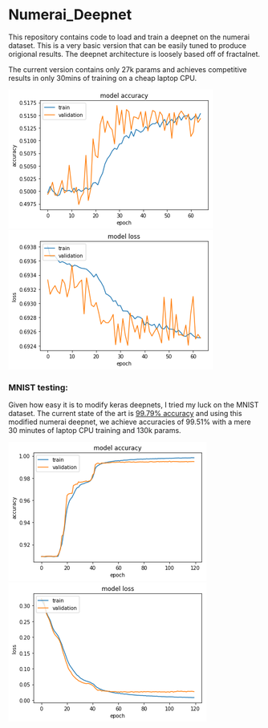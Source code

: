 # Numerai_Deepnet

This repository contains code to load and train a deepnet on the numerai dataset. This is a very basic version that can be easily tuned to produce origional results. The deepnet architecture is loosely based off of fractalnet.

The current version contains only 27k params and achieves competitive results in only 30mins of training on a cheap laptop CPU.

![numerai accuracy](https://github.com/Seanai-Higgins/Numerai_Deepnet/blob/master/Images/numerai_accuracy.png?raw=true)
![numerai loss](https://github.com/Seanai-Higgins/Numerai_Deepnet/blob/master/Images/numerai_loss.png?raw=true)


### MNIST testing:

Given how easy it is to modify keras deepnets, I tried my luck on the MNIST dataset. The current state of the art is [99.79% accuracy](https://rodrigob.github.io/are_we_there_yet/build/classification_datasets_results.html) and using this modified numerai deepnet, we achieve accuracies of 99.51% with a mere 30 minutes of laptop CPU training and 130k params. 

![MNIST accuracy](https://github.com/Seanai-Higgins/Numerai_Deepnet/blob/master/Images/accuracy.png?raw=true)
![MNIST logloss](https://github.com/Seanai-Higgins/Numerai_Deepnet/blob/master/Images/loss.png?raw=true)

